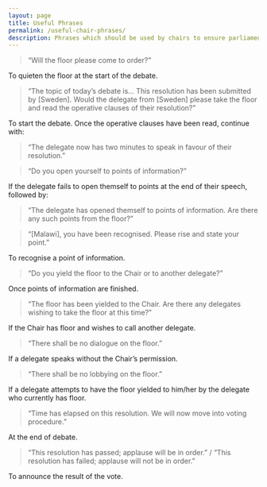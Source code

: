 ```yaml
---
layout: page
title: Useful Phrases
permalink: /useful-chair-phrases/
description: Phrases which should be used by chairs to ensure parliamentary debate
---
```


> “Will the floor please come to order?”

To quieten the floor at the start of the debate.

> “The topic of today’s debate is… This resolution has been submitted by [Sweden]. Would the delegate from [Sweden] please take the floor and read the operative clauses of their resolution?”

To start the debate. Once the operative clauses have been read, continue with:

> “The delegate now has two minutes to speak in favour of their resolution.”

> “Do you open yourself to points of information?”

If the delegate fails to open themself to points at the end of their speech, followed by:

> “The delegate has opened themself to points of information. Are there any such points from the floor?”

> “[Malawi], you have been recognised. Please rise and state your point.”

To recognise a point of information.

> “Do you yield the floor to the Chair or to another delegate?”

Once points of information are finished.

> “The floor has been yielded to the Chair. Are there any delegates wishing to take the floor at this time?”

If the Chair has floor and wishes to call another delegate.

> “There shall be no dialogue on the floor.”

If a delegate speaks without the Chair’s permission.

> “There shall be no lobbying on the floor.”

If a delegate attempts to have the floor yielded to him/her by the delegate who currently has floor.

> “Time has elapsed on this resolution. We will now move into voting procedure.”

At the end of debate.

> “This resolution has passed; applause will be in order.” / “This resolution has failed; applause will not be in order.”

To announce the result of the vote.

